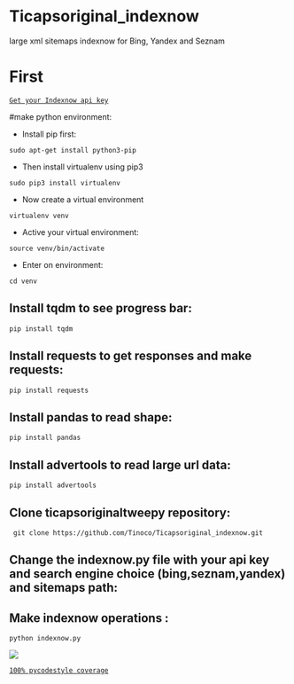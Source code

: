 # Ticapsoriginal_indexnow
large xml sitemaps indexnow for Bing, Yandex and Seznam 

# First
[`Get your Indexnow api key`]( https://www.bing.com/indexnow )

#make python environment:
* Install pip first:
<pre><code>sudo apt-get install python3-pip
</code></pre>
* Then install virtualenv using pip3
<pre><code>sudo pip3 install virtualenv 
</code></pre>
* Now create a virtual environment
<pre><code>virtualenv venv
</code></pre>
* Active your virtual environment:
<pre><code>source venv/bin/activate
</code></pre>
* Enter on environment:
<pre><code>cd venv
</code></pre>

## Install tqdm to see progress bar: 
<pre><code>pip install tqdm
</code></pre>

## Install requests to get responses and make requests: 
<pre><code>pip install requests
</code></pre>

## Install pandas to read shape: 
<pre><code>pip install pandas
</code></pre>

## Install advertools to read large url data: 
<pre><code>pip install advertools
</code></pre>

## Clone ticapsoriginaltweepy repository:
<pre><code> git clone https://github.com/Tinoco/Ticapsoriginal_indexnow.git
</code></pre>

## Change the indexnow.py file with your api key and search engine choice (bing,seznam,yandex) and sitemaps path:

## Make indexnow operations :
<pre><code>python indexnow.py
</code></pre>

![](https://ticapsoriginal.com/static/indexnow.png)

[`100% pycodestyle coverage`](https://pypi.org/project/pycodestyle/)
